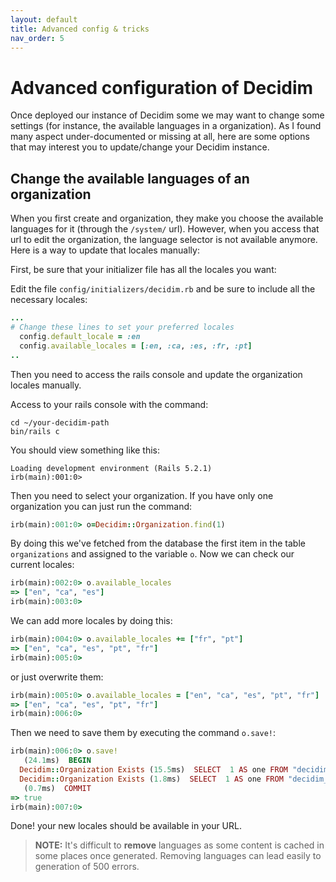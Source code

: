 ```yaml
---
layout: default
title: Advanced config & tricks
nav_order: 5
---
```


Advanced configuration of Decidim
=================================

Once deployed our instance of Decidim some we may want to change some settings (for instance, the available languages in a organization). As I found many aspect under-documented or missing at all, here are some options that may interest you to update/change your Decidim instance.

Change the available languages of an organization
-------------------------------------------------

When you first create and organization, they make you choose the available languages for it (through the `/system/` url). However, when you access that url to edit the organization, the language selector is not available anymore. Here is a way to update that locales manually:

First, be sure that your initializer file has all the locales you want:

Edit the file `config/initializers/decidim.rb` and be sure to include all the necessary locales:

```ruby
...
# Change these lines to set your preferred locales
  config.default_locale = :en
  config.available_locales = [:en, :ca, :es, :fr, :pt]
..
```

Then you need to access the rails console and update the organization locales manually.

Access to your rails console with the command:

```
cd ~/your-decidim-path
bin/rails c
```

You should view something like this:

 ```
Loading development environment (Rails 5.2.1)
irb(main):001:0>
 ```

Then you need to select your organization. If you have only one organization you can just run the command:

```ruby
irb(main):001:0> o=Decidim::Organization.find(1)
```

By doing this we've fetched from the database the first item in the table `organizations` and assigned to the variable `o`. Now we can check our current locales:

```ruby
irb(main):002:0> o.available_locales
=> ["en", "ca", "es"]
irb(main):003:0>
```

We can add more locales by doing this:

```ruby
irb(main):004:0> o.available_locales += ["fr", "pt"]
=> ["en", "ca", "es", "pt", "fr"]
irb(main):005:0>
```

or just overwrite them:

```ruby
irb(main):005:0> o.available_locales = ["en", "ca", "es", "pt", "fr"]
=> ["en", "ca", "es", "pt", "fr"]
irb(main):006:0>
```

Then we need to save them by executing the command `o.save!`:

```ruby
irb(main):006:0> o.save!
   (24.1ms)  BEGIN
  Decidim::Organization Exists (15.5ms)  SELECT  1 AS one FROM "decidim_organizations" WHERE "decidim_organizations"."name" = $1 AND "decidim_organizations"."id" != $2 LIMIT $3  [["name", "Hayes LLC"], ["id", 1], ["LIMIT", 1]]
  Decidim::Organization Exists (1.8ms)  SELECT  1 AS one FROM "decidim_organizations" WHERE "decidim_organizations"."host" = $1 AND "decidim_organizations"."id" != $2 LIMIT $3  [["host", "localhost"], ["id", 1], ["LIMIT", 1]]
   (0.7ms)  COMMIT
=> true
irb(main):007:0>
```

Done! your new locales should be available in your URL.

> **NOTE:** It's difficult to **remove** languages as some content is cached in some places once generated. Removing languages can lead easily to generation of 500 errors.